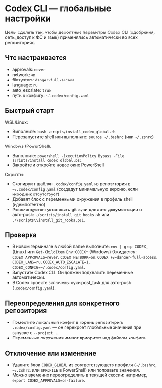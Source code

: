 # Codex CLI — глобальные настройки

Цель: сделать так, чтобы дефолтные параметры Codex CLI (одобрения, сеть, доступ к ФС и язык) применялись автоматически во всех репозиториях.

## Что настраивается
- approvals: `never`
- network: `on`
- filesystem: `danger-full-access`
- language: `ru`
- auto_escalate: `true`
- путь к конфигу: `~/.codex/config.yaml`

## Быстрый старт

WSL/Linux:
- Выполните: `bash scripts/install_codex_global.sh`
- Перезапустите shell или выполните: `source ~/.bashrc` (или `~/.zshrc`)

Windows (PowerShell):
- Выполните: `powershell -ExecutionPolicy Bypass -File scripts/install_codex_global.ps1`
- Закройте и откройте новое окно PowerShell

Скрипты:
- Скопируют шаблон `.codex/config.yaml` из репозитория в `~/.codex/config.yaml` (создадут минимальную версию, если исходник отсутствует)
- Добавят блок с переменными окружения в профиль shell (идемпотентно)
 - Рекомендуется: установить git‑хуки для авто‑документации и авто‑push: `./scripts/install_git_hooks.sh` или `.\\scripts\\install_git_hooks.ps1`.

## Проверка
- В новом терминале в любой папке выполните: `env | grep CODEX_` (Linux) или `Get-ChildItem Env:CODEX*` (Windows)
  Ожидается: `CODEX_APPROVALS=never`, `CODEX_NETWORK=on`, `CODEX_FS=danger-full-access`, `CODEX_LANG=ru`, `CODEX_AUTO_ESCALATE=1`, `CODEX_CONFIG=~/.codex/config.yaml`.
- Запустите Codex CLI. Он должен подхватить переменные автоматически.
 - В Codex проекте включены хуки post_task для авто‑push (`.codex/config.yaml`).

## Переопределения для конкретного репозитория
- Поместите локальный конфиг в корень репозитория: `.codex/config.yaml` — он перекроет глобальные значения при запуске с `--project .`.
- Переменные окружения имеют приоритет над файлом конфига.

## Отключение или изменение
- Удалите блок `CODEX_GLOBAL` из соответствующего профиля (`~/.bashrc`, `~/.zshrc`, или `$PROFILE` в PowerShell) или поправьте значения.
- Можно временно переопределить в текущей сессии: например, `export CODEX_APPROVALS=on-failure`.
